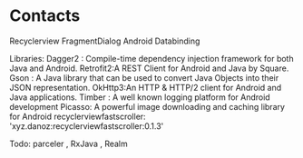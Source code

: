 # Contacts
Recyclerview
FragmentDialog
Android Databinding

Libraries:
Dagger2 : Compile-time dependency injection framework for both Java and Android.
Retrofit2:A REST Client for Android and Java by Square.
Gson : A Java library that can be used to convert Java Objects into their JSON representation. 
OkHttp3:An HTTP & HTTP/2 client for Android and Java applications. 
Timber : A well known logging platform for Android development
Picasso: A powerful image downloading and caching library for Android
recyclerviewfastscroller:  'xyz.danoz:recyclerviewfastscroller:0.1.3'

 
Todo:
parceler , RxJava , Realm 
